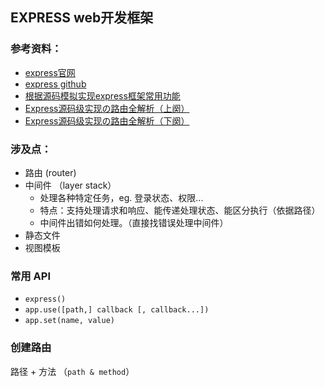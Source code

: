 ## EXPRESS web开发框架

### 参考资料：

- [express官网](http://www.expressjs.com.cn)
- [express github](https://github.com/expressjs/express)
- [根据源码模拟实现express框架常用功能](https://juejin.im/post/5aa2b7e6f265da23a0492978)
- [Express源码级实现の路由全解析（上阕）](https://juejin.im/post/5aa0a309f265da23826d8afb)
- [Express源码级实现の路由全解析（下阕）](https://juejin.im/post/5aa88207f265da23870e84ba)

### 涉及点：

- 路由 (router)
- 中间件 （layer stack）
    - 处理各种特定任务，eg. 登录状态、权限...
    - 特点：支持处理请求和响应、能传递处理状态、能区分执行（依据路径）
    - 中间件出错如何处理。（直接找错误处理中间件）
- 静态文件
- 视图模板


### 常用 API

- `express()`
- `app.use([path,] callback [, callback...])`
- `app.set(name, value)`


### 创建路由

路径 + 方法 （`path & method`）